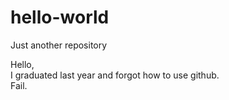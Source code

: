 # hello-world
Just another repository <br>

Hello,<br>
I graduated last year and forgot how to use github.<br>
Fail.
